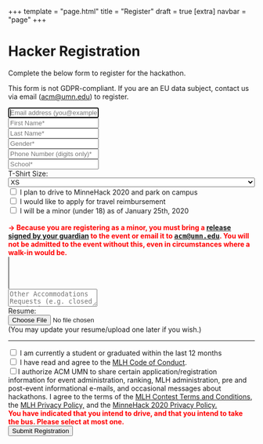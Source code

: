 +++
template = "page.html"
title = "Register"
draft = true
[extra]
navbar = "page"
+++

# Hacker Registration

Complete the below form to register for the hackathon.

This form is not GDPR-compliant. If you are an EU data subject, contact us via email (<a href="mailto:acm@umn.edu" style="font-family: monospace;">acm@umn.edu</a>) to register.

<form action="/api/register" method="POST" class="signupform2" enctype="multipart/form-data">
	<div class="row">
		<div class="col-12"><input type="email" name="email" placeholder="Email address (you@example.com)*" autocomplete="email" autofocus required /></div>
	</div>
	<div class="row">
		<div class="col-6"><input type="text" name="first_name" placeholder="First Name*" autocomplete="given-name" required /></div>
		<div class="col-6"><input type="text" name="last_name" placeholder="Last Name*" autocomplete="family-name" required /></div>
	</div>
	<div class="row">
		<div class="col-12"><input type="text" class="typeahead" name="gender" placeholder="Gender*" list="hosting-plan" required /></div>
		<datalist id="hosting-plan">
		    <option value="man">Man</option>
		    <option value="woman">Woman</option>
		    <option value="nonbinary">Nonbinary</option>
		</datalist>
	</div>
	<div class="row">
		<div class="col-12"><input type="text" name="phone" placeholder="Phone Number (digits only)*" autocomplete="tel-national" required pattern="\d{10,}" /></div>
	</div>
	<div class="row">
		<div class="col-12"><input type="text" class="typeahead" name="school" placeholder="School*" required pattern=".*[^\s].*" /></div>
	</div>
	<div class="row">
		<div class="col-3">T-Shirt Size:</div><div class="col-9"><select name="tshirt" style="width: 100%;">
			<option value="xs">XS</option>
			<option value="s">S</option>
			<option value="m">M</option>
			<option value="l">L</option>
			<option value="xl">XL</option>
			<option value="xxl">XXL</option>
		</select></div>
	</div>
	<div class="row">
		<div class="col-12"><label class="container"><input type="checkbox" name="driving" id="driving"/><span class="checkmark"></span> I plan to drive to MinneHack 2020 and park on campus</label></div>
	</div>
	<div class="row">
		<div class="col-12"><label class="container"><input type="checkbox" name="reimbursement" id="reimbursment" /><span class="checkmark"></span> I would like to apply for travel reimbursement</label></div>
	</div>
	<div class="row" id="reimbursement-expd" style="display: none;">
		<div class="col-12"><div style="display: block;"> &#8594; <input style="width: 95%;" type="text" name="reimbursement-amount" placeholder="Estminated reimbursement amount (USD$)" /></div>
			<div style="display: block;"> &#8594; <textarea style="width: 95%;" type="text" name="reimbursement-desc" placeholder="Describe your travel plans requiring reimbursement"></textarea></div>
			<p> &#8594; <label class="container"><input type="checkbox" name="reimbursement-strict" /><span class="checkmark"></span> I will not be able to attend without reimbursement</label></p>
		</div>
	</div>
	<!-- <div class="row">
		<div class="col-12"><label class="container"><input type="checkbox" name="bus" id="bus" /><span class="checkmark"></span> We have historically sent a bus to Purdue University, University of Illinois Urbana Champagne, and University of Wisconsin Madison. Are you interested in taking the bus from any of these locations?
		</label></div>
	</div>
	<div class="row" id="bus-expd" style="display: none;">
		<div class="col-12"> &#8594; Which? <select name="bus-which">
			<option value="purdue">Purdue University</option>
			<option value="uic">University of Illinois Urbana Champagne</option>
			<option value="uwm">University of Wisconsin Madison</option>
		</select><p> &#8594; <label class="container"><input type="checkbox" name="bus-strict" /><span class="checkmark"></span> I will not be able to attend if the bus is not available</label></p></div>
	</div> -->
	<div class="row">
		<div class="col-12"><label class="container"><input type="checkbox" name="minor" id="minor"/><span class="checkmark"></span> I will be a minor (under 18) as of January 25th, 2020</label><div id="minor-nag" style="color:red; font-weight: bold;"><br/> &#8594; Because you are registering as a minor, you must bring a <a href="/minorwaiver.pdf" target="_blank">release signed by your guardian</a> to the event or email it to <a href="mailto:acm@umn.edu" style="font-family: monospace;">acm@umn.edu</a>. You will not be admitted to the event without this, even in circumstances where a walk-in would be.<br/></div></div>
	</div>
	<div class="row">
		<div class="col-12">
			<select multiple name="dietary_restrictions" data-role="tagsinput" placeholder="Dietary Restrictions"></select>
		</div>
	</div>
	<div class="row">
		<div class="col-12"><textarea name="accommodations" placeholder="Other Accommodations Requests (e.g. closed captioning, space to decompress, bringing a service animal)"></textarea></div>
	</div>
	<div class="row">
		<div class="col-3">Resume:</div><div class="col-9"><input type="file" name="resume"  style="width: 82%;" autocomplete="off"></div>
		<div class="col-12">(You may update your resume/upload one later if you wish.)</div>
	</div>
	<hr/>
	<div class="row">
		<div class="col-12"><label class="container"><input type="checkbox" name="student" required /><span class="checkmark"></span> I am currently a student or graduated within the last 12 months</label></div>
	</div>
	<div class="row">
		<div class="col-12"><label class="container"><input type="checkbox" name="coc" required /><span class="checkmark"></span> I have read and agree to the <a href="https://static.mlh.io/docs/mlh-code-of-conduct.pdf">MLH Code of Conduct</a>.</label></div>
	</div>
	<div class="row">
		<div class="col-12"><label class="container"><input type="checkbox" name="mlhpriv" required /><span class="checkmark"></span>I authorize ACM UMN to share certain application/registration information for event administration, ranking, MLH administration, pre and post-event informational e-mails, and occasional messages about hackathons. I agree to the terms of the <a href="https://github.com/MLH/mlh-policies/blob/master/prize-terms-and-conditions/contest-terms.md">MLH Contest Terms and Conditions</a>, the <a href="https://mlh.io/privacy">MLH Privacy Policy,</a> and the <a href="/privacypolicy">MinneHack 2020 Privacy Policy.</a></label></div>
	</div>
	<div class="row">
		<div class="col-12">
			<div id="driving-bus-nag" style="color:red; font-weight: bold;">You have indicated that you intend to drive, and that you intend to take the bus. Please select at most one.<br/></div>
			<input type="submit" value="Submit Registration" id="submit"/>
		</div>
	</div>
</form>

<link rel="stylesheet" href="/signup.css" />
<script type="text/javascript" src="/jquery.js"></script>
<script type="text/javascript" src="/tagsinput.js"></script>
<script type="text/javascript" src="/typeahead.js"></script>
<script type="text/javascript" src="/signup.js"></script>
